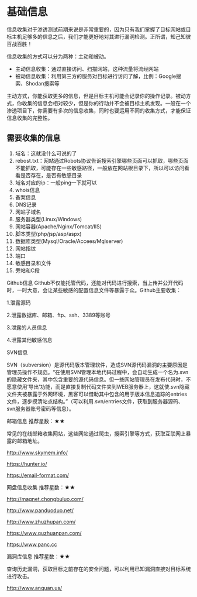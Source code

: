 # 基础信息

信息收集对于渗透测试前期来说是非常重要的，因为只有我们掌握了目标网站或目标主机足够多的信息之后，我们才能更好地对其进行漏洞检测。正所谓，知己知彼百战百胜！

信息收集的方式可以分为两种：主动和被动。

- 主动信息收集：通过直接访问、扫描网站，这种流量将流经网站
- 被动信息收集：利用第三方的服务对目标进行访问了解，比例：Google搜索、Shodan搜索等

主动方式，你能获取更多的信息，但是目标主机可能会记录你的操作记录。被动方式，你收集的信息会相对较少，但是你的行动并不会被目标主机发现。一般在一个渗透项目下，你需要有多次的信息收集，同时也要运用不同的收集方式，才能保证信息收集的完整性。

## 需要收集的信息

1. 域名：这就没什么可说的了
2. rebost.txt：网站通过Robots协议告诉搜索引擎哪些页面可以抓取，哪些页面不能抓取，可能存在一些敏感路径，一般放在网站根目录下，所以可以访问看看是否存在，是否有敏感目录
3. 域名对应的ip：一般ping一下就可以
4. whois信息
5. 备案信息
6. DNS记录
7. 网站子域名
8. 服务器类型(Linux/Windows)
9. 网站容器(Apache/Nginx/Tomcat/IIS)
10. 脚本类型(php/jsp/asp/aspx)
11. 数据库类型(Mysql/Oracle/Accees/Mqlserver)
12. 网站指纹
13. 端口
14. 敏感目录和文件
15. 旁站和C段


Github信息
Github不仅能托管代码，还能对代码进行搜索，当上传并公开代码时，一时大意，会让某些敏感的配置信息文件等暴露于众。Github主要收集：

1.泄露源码

2.泄露数据库、邮箱、ftp、ssh、3389等账号

3.泄露的人员信息

4.泄露其他敏感信息

SVN信息

SVN（subversion）是源代码版本管理软件，造成SVN源代码漏洞的主要原因是管理员操作不规范。“在使用SVN管理本地代码过程中，会自动生成一个名为.svn的隐藏文件夹，其中包含重要的源代码信息。但一些网站管理员在发布代码时，不愿意使用‘导出’功能，而是直接复制代码文件夹到WEB服务器上，这就使.svn隐藏文件夹被暴露于外网环境，黑客可以借助其中包含的用于版本信息追踪的entries文件，逐步摸清站点结构。”（可以利用.svn/entries文件，获取到服务器源码、svn服务器账号密码等信息）。


邮箱信息
推荐星数：★★

常见的在线邮箱收集网站，这些网站通过爬虫，搜索引擎等方式，获取互联网上暴露的邮箱地址。

http://www.skymem.info/

https://hunter.io/

https://email-format.com/

网盘信息收集
推荐星数：★★

http://magnet.chongbuluo.com/

http://www.panduoduo.net/

http://www.zhuzhupan.com/

https://www.quzhuanpan.com/

https://www.panc.cc

漏洞库信息
推荐星数：★★

查询历史漏洞，获取目标之前存在的安全问题，可以利用已知漏洞直接对目标系统进行攻击。

http://www.anquan.us/